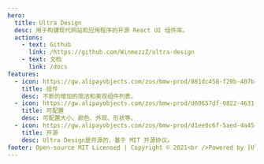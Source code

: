 ```yaml
---
hero:
  title: Ultra Design
  desc: 用于构建现代网站和应用程序的开源 React UI 组件库。
  actions:
    - text: Github
      link: /https://github.com/WinmezzZ/ultra-design
    - text: 文档
      link: /docs
features:
  - icon: https://gw.alipayobjects.com/zos/bmw-prod/881dc458-f20b-407b-947a-95104b5ec82b/k79dm8ih_w144_h144.png
    title: 组件
    desc: 不断的增加的简洁和美观组件列表。
  - icon: https://gw.alipayobjects.com/zos/bmw-prod/d60657df-0822-4631-9d7c-e7a869c2f21c/k79dmz3q_w126_h126.png
    title: 可配置
    desc: 可配置大小、颜色、外观、形状等。
  - icon: https://gw.alipayobjects.com/zos/bmw-prod/d1ee0c6f-5aed-4a45-a507-339a4bfe076c/k7bjsocq_w144_h144.png
    title: 开源
    desc: Ultra Design是开源的，基于 MIT 开源协议。
footer: Open-source MIT Licensed | Copyright © 2021<br />Powered by [Ultra Design](https://ultra-design.hyyar.com/)
---
```

